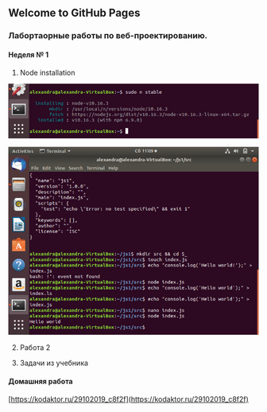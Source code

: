 ## Welcome to GitHub Pages

### Лабортаорные работы по веб-проектированию.
#### Неделя № 1
1. Node installation

![picture](node_installation.png)

![picture](node_installation1.png)

2. Работа 2

3. Задачи из учебника

#### Домашняя работа
[https://kodaktor.ru/29102019_c8f2f](https://kodaktor.ru/29102019_c8f2f)
